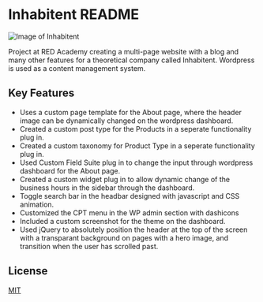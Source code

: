 # Inhabitent README

![Image of Inhabitent](inhabitent-gif.gif)

Project at RED Academy creating a multi-page website with a blog and many other features for a theoretical company called Inhabitent. Wordpress is used as a content management system.

## Key Features

* Uses a custom page template for the About page, where the header image can be dynamically changed on the wordpress dashboard.
* Created a custom post type for the Products in a seperate functionality plug in.
* Created a custom taxonomy for Product Type in a seperate functionality plug in.
* Used Custom Field Suite plug in to change the input through wordpress dashboard for the About page.
* Created a custom widget plug in to allow dynamic change of the business hours in the sidebar through the dashboard.
* Toggle search bar in the headbar designed with javascript and CSS animation.
* Customized the CPT menu in the WP admin section with dashicons
* Included a custom screenshot for the theme on the dashboard.
* Used jQuery to absolutely position the header at the top of the screen with a transparant background on pages with a hero image, and transition when the user has scrolled past. 


## License

[MIT](LICENSE)